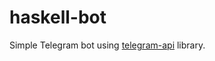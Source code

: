 # haskell-bot
Simple Telegram bot using [telegram-api](https://github.com/klappvisor/haskell-telegram-api) library.
